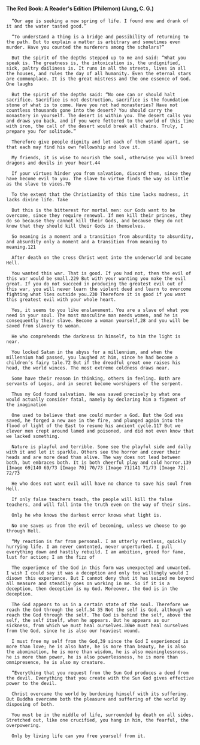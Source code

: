 #### The Red Book: A Reader's Edition (Philemon) (Jung, C. G.)
      “Our age is seeking a new spring of life. I found one and drank of it and the water tasted good.”

      “To understand a thing is a bridge and possibility of returning to the path. But to explain a matter is arbitrary and sometimes even murder. Have you counted the murderers among the scholars?”

      But the spirit of the depths stepped up to me and said: “What you speak is. The greatness is, the intoxication is, the undignified, sick, paltry dailiness is. It runs in all the streets, lives in all the houses, and rules the day of all humanity. Even the eternal stars are commonplace. It is the great mistress and the one essence of God. One laughs

      But the spirit of the depths said: “No one can or should halt sacrifice. Sacrifice is not destruction, sacrifice is the foundation stone of what is to come. Have you not had monasteries? Have not countless thousands gone into the desert? You should carry the monastery in yourself. The desert is within you. The desert calls you and draws you back, and if you were fettered to the world of this time with iron, the call of the desert would break all chains. Truly, I prepare you for solitude.”

      Therefore give people dignity and let each of them stand apart, so that each may find his own fellowship and love it.

      My friends, it is wise to nourish the soul, otherwise you will breed dragons and devils in your heart.44

      If your virtues hinder you from salvation, discard them, since they have become evil to you. The slave to virtue finds the way as little as the slave to vices.70

      To the extent that the Christianity of this time lacks madness, it lacks divine life. Take

      But this is the bitterest for mortal men: our Gods want to be overcome, since they require renewal. If men kill their princes, they do so because they cannot kill their Gods, and because they do not know that they should kill their Gods in themselves.

      So meaning is a moment and a transition from absurdity to absurdity, and absurdity only a moment and a transition from meaning to meaning.121

      After death on the cross Christ went into the underworld and became Hell.

      You wanted this war. That is good. If you had not, then the evil of this war would be small.229 But with your wanting you make the evil great. If you do not succeed in producing the greatest evil out of this war, you will never learn the violent deed and learn to overcome fighting what lies outside you.230 Therefore it is good if you want this greatest evil with your whole heart.

      Yes, it seems to you like enslavement. You are a slave of what you need in your soul. The most masculine man needs women, and he is consequently their slave. Become a woman yourself,28 and you will be saved from slavery to woman.

      He who comprehends the darkness in himself, to him the light is near.

      You locked Satan in the abyss for a millennium, and when the millennium had passed, you laughed at him, since he had become a children’s fairy tale.72 But if the dreadful great one raises his head, the world winces. The most extreme coldness draws near.

      Some have their reason in thinking, others in feeling. Both are servants of Logos, and in secret become worshipers of the serpent.

      Thus my God found salvation. He was saved precisely by what one would actually consider fatal, namely by declaring him a figment of the imagination

      One used to believe that one could murder a God. But the God was saved, he forged a new axe in the fire, and plunged again into the flood of light of the East to resume his ancient cycle.117 But we clever men crept around lamed and poisoned, and did not even know that we lacked something.

      Nature is playful and terrible. Some see the playful side and dally with it and let it sparkle. Others see the horror and cover their heads and are more dead than alive. The way does not lead between both, but embraces both. It is both cheerful play and cold horror.139 [Image 69]140 69/73 [Image 70] 70/73 [Image 71]141 71/73 [Image 72]. 72/73

      He who does not want evil will have no chance to save his soul from Hell.

      If only false teachers teach, the people will kill the false teachers, and will fall into the truth even on the way of their sins.

      Only he who knows the darkest error knows what light is.

      No one saves us from the evil of becoming, unless we choose to go through Hell.

      “My reaction is far from personal. I am utterly restless, quickly hurrying life. I am never contented, never unperturbed. I pull everything down and hastily rebuild. I am ambition, greed for fame, lust for action; I am the fizz of

      The experience of the God in this form was unexpected and unwanted. I wish I could say it was a deception and only too willingly would I disown this experience. But I cannot deny that it has seized me beyond all measure and steadily goes on working in me. So if it is a deception, then deception is my God. Moreover, the God is in the deception.

      The God appears to us in a certain state of the soul. Therefore we reach the God through the self.34 35 Not the self is God, although we reach the God through the self. The God is behind the self, above the self, the self itself, when he appears. But he appears as our sickness, from which we must heal ourselves.36We must heal ourselves from the God, since he is also our heaviest wound.

      I must free my self from the God,39 since the God I experienced is more than love; he is also hate, he is more than beauty, he is also the abomination, he is more than wisdom, he is also meaninglessness, he is more than power, he is also powerlessness, he is more than omnipresence, he is also my creature.

      “Everything that you request from the Sun God produces a deed from the devil. Everything that you create with the Sun God gives effective power to the devil.

      Christ overcame the world by burdening himself with its suffering. But Buddha overcame both the pleasure and suffering of the world by disposing of both.

      You must be in the middle of life, surrounded by death on all sides. Stretched out, like one crucified, you hang in him, the fearful, the overpowering.

      Only by living life can you free yourself from it.

